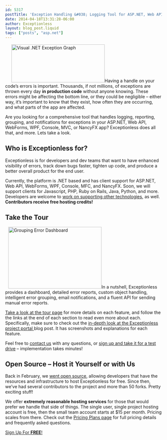 ```yaml
---
id: 5317
postTitle: 'Exception Handling &#038; Logging Tool for ASP.NET, Web API, WebForms, WPF, Console, MVC, and more'
date: 2014-04-18T13:31:28-06:00
author: Exceptionless
layout: blog_post.liquid
tags: ["posts", "asp.net"]
---
```

<img loading="lazy" class="alignright size-medium wp-image-1268" style="margin-left: 20px;" alt="Visual .NET Exception Graph" src="http://exceptionless.com/assets/graph-300x122.jpg" width="300" height="122" data-id="1268" srcset="/assets/graph-300x122.jpg 300w, /assets/graph.jpg 700w" sizes="(max-width: 300px) 100vw, 300px" />Having a handle on your code&#8217;s errors is important. Thousands, if not millions, of exceptions are thrown every day **in production code** without anyone knowing. These errors might be affecting the bottom line, or they could be negligible &#8211; either way, it&#8217;s important to know that they exist, how often they are occurring, and what parts of the app are affected.

Are you looking for a comprehensive tool that handles logging, reporting, grouping, and notifications for exceptions in your ASP.NET, Web API, WebForms, WPF, Console, MVC, or NancyFX app? Exceptionless does all that, and more. Lets take a look.<!--more-->

## Who is Exceptionless for?

Exceptionless is for developers and dev teams that want to have enhanced visibility of errors, track down bugs faster, tighten up code, and produce a better overall product for the end user.

Currently, the platform is .NET based and has client support for ASP.NET, Web API, WebForms, WPF, Console, MFC, and NancyFX. Soon, we will support clients for Javascript, PHP, Ruby on Rails, Java, Python, and more. Developers are welcome to <a title="Exceptionless on GitHub" href="https://github.com/exceptionless/Exceptionless" target="_blank">work on supporting other technologies</a>, as well. **Contributors receive free hosting credits!**

## Take the Tour

[<img loading="lazy" class="alignright size-medium wp-image-4823" style="margin-left:10px;" alt="Grouping Error Dashboard" src="http://exceptionless.com/assets/dashboard-home-300x198.png" width="300" height="198" data-id="4823" srcset="/assets/dashboard-home-300x198.png 300w, /assets/dashboard-home-1024x676.png 1024w, /assets/dashboard-home.png 1198w" sizes="(max-width: 300px) 100vw, 300px" />](http://exceptionless.com/assets/dashboard-home.png)In a nutshell, Exceptionless provides a dashboard, detailed error reports, custom object handling, intelligent error grouping, email notifications, and a fluent API for sending manual error reports.

<a title="Exceptionless Tour" href="http://exceptionless.com/tour/" target="_blank">Take a look at the tour page</a> for more details on each feature, and follow the the links at the end of each section to read even more about each. Specifically, make sure to check out the <a title="An in-depth look at the Exceptionless Project Portal" href="http://exceptionless.com/project-portal-tour/" target="_blank">in-depth look at the Exceptionless project portal </a>blog post. It has screenshots and explanations for each feature.

Feel free to <a title="Contact Exceptionless" href="http://exceptionless.com/contact/" target="_blank">contact us</a> with any questions, or <a title="Sign Up for Exceptionless" href="https://app.exceptionless.com/signup" target="_blank">sign up and take it for a test drive</a> &#8211; implementation takes minutes!

## Open Source &#8211; Host it Yourself or with Us

Back in February, we <a title="Open Source Error Reporting Tool" href="http://exceptionless.com/fork-us-exceptionless-goes-open-source/" target="_blank">went open source</a>, allowing developers that have the resources and infrastructure to host Exceptionless for free. Since then, we&#8217;ve had several contributors to the project and more than 50 forks. Pretty exciting stuff!

We offer **extremely reasonable hosting services** for those that would prefer we handle that side of things. The single user, single project hosting account is free, then the small team account starts at $15 per month. Pricing scales from there. Check out the <a title="Exceptionless pricing" href="http://exceptionless.com/pricing/" target="_blank">Pricing Plans page</a> for full pricing details and frequently asked questions.

<div class="signup center">
  <a class="btn btn-large btn-primary" href="https://app.exceptionless.com/signup">Sign Up For <strong>FREE</strong>!</a>
</div>

&nbsp;

